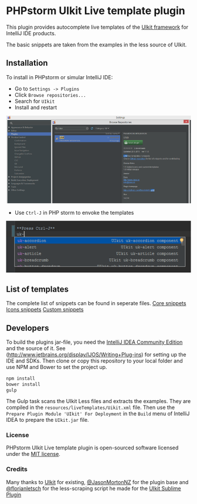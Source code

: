 # PHPstorm UIkit Live template plugin

This plugin provides autocomplete live templates of the [UIkit framework](http://getuikit.com) for IntelliJ IDE products.

The basic snippets are taken from the examples in the less source of UIkit.

## Installation

To install in PHPstorm or simular IntelliJ IDE:

* Go to `Settings -> Plugins`
* Click `Browse repositories...`
* Search for `UIkit`
* Install and restart

![Install plugin](/assets/install_plugin.png)

* Use `Ctrl-J` in PHP storm to envoke the templates

![Use template](/assets/use_template.png)

## List of templates

The complete list of snippets can be found in seperate files.
[Core snippets](/assets/snippetlist-core.md)
[Icons snippets](/assets/snippetlist-icons.md)
[Custom snippets](/assets/snippetlist-custom.md)

## Developers

To build the plugins jar-file, you need the [IntelliJ IDEA Community Edition](https://www.jetbrains.com/idea/) and the 
source of it. See (http://www.jetbrains.org/display/IJOS/Writing+Plug-ins) for setting up the IDE and SDKs.
Then clone or copy this repository to your local folder and use NPM and Bower to set the project up.

```
npm install
bower install
gulp
```

The Gulp task scans the UIkit Less files and extracts the examples. They are compiled in the `resources/liveTemplates/Uikit.xml` file.
Then use the `Prepare Plugin Module 'UIkit' For Deployment` in the `Build` menu of IntelliJ IDEA to prepare the `UIkit.jar` file.

### License

PHPstorm UIkit Live template plugin is open-sourced software licensed under the [MIT license](http://opensource.org/licenses/MIT).

### Credits
Many thanks to [UIkit](http://getuikit.com) for existing, [@JasonMortonNZ](https://github.com/JasonMortonNZ/bootstrap3-phpstorm-plugin) 
for the plugin base and [@florianletsch](https://github.com/florianletsch) for the less-scraping script he made for the 
[UIkit Sublime Plugin](https://github.com/uikit/uikit-sublime)